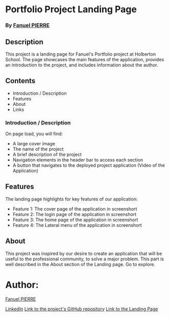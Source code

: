 # Portfolio Project Landing Page
### By [Fanuel PIERRE](https://www.github.com/Fpierr)

## Description
This project is a landing page for Fanuel's Portfolio project at Holberton School. The page showcases the main features of the application, provides an introduction to the project, and includes information about the author.

## Contents
- Introduction / Description
- Features
- About
- Links

### Introduction / Description
On page load, you will find:
- A large cover image
- The name of the project
- A brief description of the project
- Navigation elements in the header bar to access each section
- A button that navigates to the deployed project application (Video of the Application)

## Features
The landing page highlights for key features of our application:
- Feature 1: The cover page of the application in screenshort
- Feature 2: The login page of the application in screenshort
- Feature 3: The home page of the application in screenshort
- Feature 4: The Lateral menu of the application in screenshort

## About
This project was inspired by our desire to create an application that will be useful to the professional community, to solve a major problem. This part is well described in the About section of the Landing page. Go to explore.

# Author:
[Fanuel PIERRE](https://www.github.com/Fpierr)

[LinkedIn](https://www.linkedin.com/in/fanuel-pierre-160600259/)
[Link to the project's GitHub repository](https://github.com/Fpierr/portfolio-landing_page)
[Link to the Landing Page](https://fpierr.github.io/portfolio-landing_page/)

